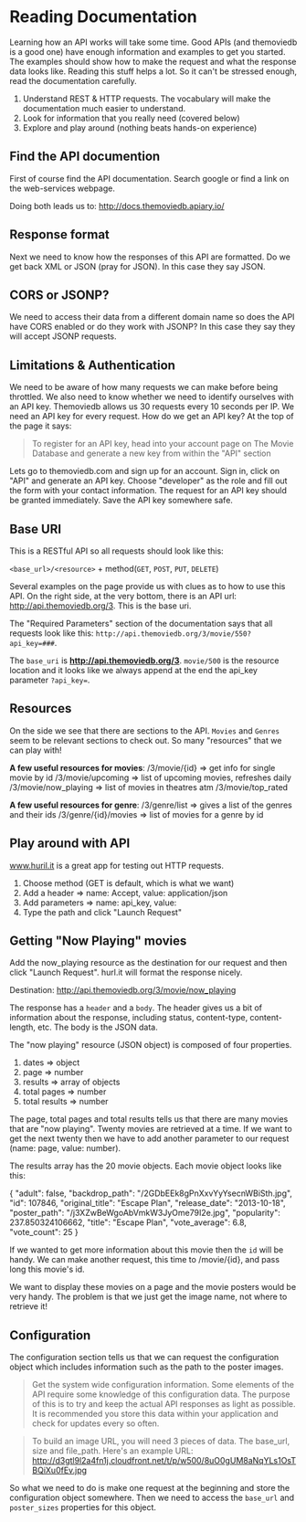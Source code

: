 # Reading Documentation

Learning how an API works will take some time. Good APIs (and themoviedb is a good one) have enough information and examples to get you started. The examples should show how to make the request and what the response data looks like. Reading this stuff helps a lot. So it can't be stressed enough, read the documentation carefully.

1. Understand REST & HTTP requests. The vocabulary will make the documentation much easier to understand.
2. Look for information that you really need (covered below)
3. Explore and play around (nothing beats hands-on experience)

## Find the API documention
First of course find the API documentation. Search google or find a link on the web-services webpage.

Doing both leads us to:
http://docs.themoviedb.apiary.io/

## Response format
Next we need to know how the responses of this API are formatted. Do we get back XML or JSON (pray for JSON). In this case they say JSON. 

## CORS or JSONP?
We need to access their data from a different domain name so does the API have CORS enabled or do they work with JSONP? In this case they say they will accept JSONP requests.

## Limitations & Authentication
We need to be aware of how many requests we can make before being throttled. We also need to know whether we need to identify ourselves with an API key. Themoviedb allows us 30 requests every 10 seconds per IP. We need an API key for every request. How do we get an API key? At the top of the page it says:

> To register for an API key, head into your account page on The Movie Database and generate a new key from within the "API" section

Lets go to themoviedb.com and sign up for an account. Sign in, click on "API" and generate an API key. Choose "developer" as the role and fill out the form with your contact information. The request for an API key should be granted immediately. Save the API key somewhere safe.

## Base URI
This is a RESTful API so all requests should look like this:

`<base_url>/<resource>` + method(`GET`, `POST`, `PUT`, `DELETE`)

Several examples on the page provide us with clues as to how to use this API. On the right side, at the very bottom, there is an API url: http://api.themoviedb.org/3. This is the base uri.

The "Required Parameters" section of the documentation says that all requests look like this:
`http://api.themoviedb.org/3/movie/550?api_key=###`. 

The `base_uri` is **http://api.themoviedb.org/3**. `movie/500` is the resource location and it looks like we always append at the end the api_key parameter `?api_key=`.

## Resources
On the side we see that there are sections to the API. `Movies` and `Genres` seem to be relevant sections to check out. So many "resources" that we can play with!

**A few useful resources for movies**:
/3/movie/{id} => get info for single movie by id
/3/movie/upcoming => list of upcoming movies, refreshes daily
/3/movie/now_playing => list of movies in theatres atm
/3/movie/top_rated

**A few useful resources for genre**:
/3/genre/list => gives a list of the genres and their ids
/3/genre/{id}/movies => list of movies for a genre by id

## Play around with API

www.huril.it is a great app for testing out HTTP requests. 

1. Choose method (GET is default, which is what we want)
2. Add a header => name: Accept, value: application/json
3. Add parameters => name: api_key, value: <your key>
4. Type the path and click "Launch Request"

## Getting "Now Playing" movies

Add the now_playing resource as the destination for our request and then click "Launch Request". hurl.it will format the response nicely.

Destination: http://api.themoviedb.org/3/movie/now_playing

The response has a `header` and a `body`. The header gives us a bit of information about the response, including status, content-type, content-length, etc. The body is the JSON data. 

The "now playing" resource (JSON object) is composed of four properties.

1. dates => object
2. page => number
3. results => array of objects
4. total pages => number
5. total results => number

The page, total pages and total results tells us that there are many movies that are "now playing". Twenty movies are retrieved at a time. If we want to get the next twenty then we have to add another parameter to our request (name: page, value: number).

The results array has the 20 movie objects. Each movie object looks like this:

{
"adult": false,
"backdrop_path": "/2GDbEEk8gPnXxvYyYsecnWBiSth.jpg",
"id": 107846,
"original_title": "Escape Plan",
"release_date": "2013-10-18",
"poster_path": "/j3XZwBeWgoAbVmkW3JyOme79I2e.jpg",
"popularity": 237.850324106662,
"title": "Escape Plan",
"vote_average": 6.8,
"vote_count": 25
}

If we wanted to get more information about this movie then the `id` will be handy. We can make another request, this time to /movie/{id}, and pass long this movie's id. 

We want to display these movies on a page and the movie posters would be very handy. The problem is that we just get the image name, not where to retrieve it! 

## Configuration
The configuration section tells us that we can request the configuration object which includes information such as the path to the poster images. 

> Get the system wide configuration information. Some elements of the API require some knowledge of this configuration data. The purpose of this is to try and keep the actual API responses as light as possible. It is recommended you store this data within your application and check for updates every so often.

> To build an image URL, you will need 3 pieces of data. The base_url, size and file_path. 
> Here's an example URL: http://d3gtl9l2a4fn1j.cloudfront.net/t/p/w500/8uO0gUM8aNqYLs1OsTBQiXu0fEv.jpg

So what we need to do is make one request at the beginning and store the configuration object somewhere. Then we need to access the `base_url` and `poster_sizes` properties for this object.

